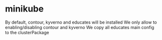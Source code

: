 # minikube
By default, contour, kyverno and educates will be installed
We only allow to enabling/disabling contour and kyverno
We copy all educates main config to the clusterPackage

